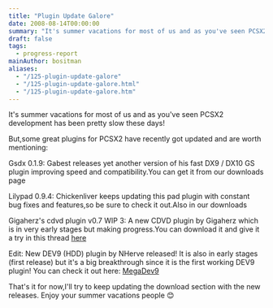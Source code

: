 ```yaml
---
title: "Plugin Update Galore"
date: 2008-08-14T00:00:00
summary: "It's summer vacations for most of us and as you've seen PCSX2 development has been pretty slow these days!"
draft: false
tags:
  - progress-report
mainAuthor: bositman
aliases:
  - "/125-plugin-update-galore"
  - "/125-plugin-update-galore.html"
  - "/125-plugin-update-galore.htm"
---
```


It's summer vacations for most of us and as you've seen PCSX2
development has been pretty slow these days!

But,some great plugins for PCSX2 have recently got updated and are worth
mentioning:

Gsdx 0.1.9: Gabest releases yet another version of his fast DX9 / DX10
GS plugin improving speed and compatibility.You can get it from our
downloads page

Lilypad 0.9.4: Chickenliver keeps updating this pad plugin with constant
bug fixes and features,so be sure to check it out.Also in our downloads

Gigaherz's cdvd plugin v0.7 WIP 3: A new CDVD plugin by Gigaherz which
is in very early stages but making progress.You can download it and give
it a try in this thread
[here](http://forums.pcsx2.net/thread-2354.html)

Edit: New DEV9 (HDD) plugin by NHerve released! It is also in early
stages (first release) but it's a big breakthrough since it is the
first working DEV9 plugin! You can check it out here:
[MegaDev9](http://forums.ngemu.com/ps2-plugin-questions-troubleshooting/109713-megadev9-plugin.html)

That's it for now,I'll try to keep updating the download section with
the new releases.
Enjoy your summer vacations people
😊
